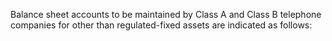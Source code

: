 Balance sheet accounts to be maintained by Class A and Class B telephone companies for other than regulated-fixed assets are indicated as follows:

